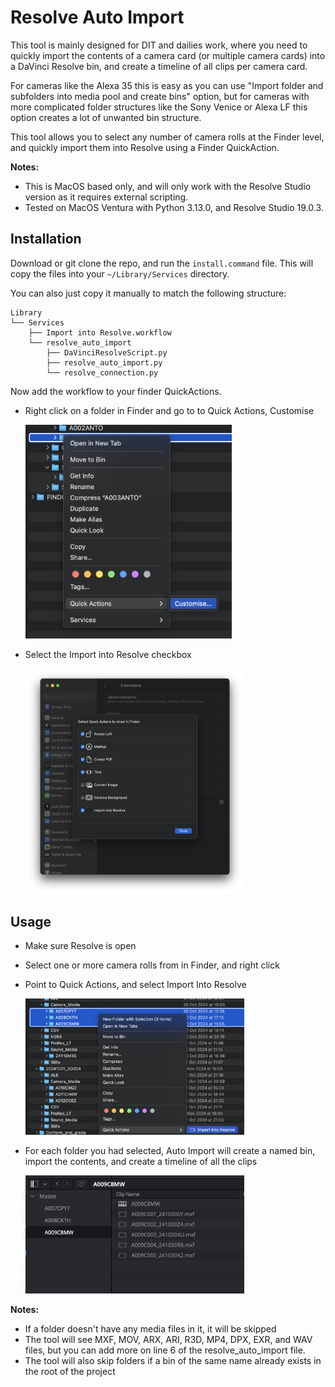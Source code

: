 # Resolve Auto Import

This tool is mainly designed for DIT and dailies work, where you need to quickly import the contents of a camera card (or multiple camera cards) into a DaVinci Resolve bin, and create a timeline of all clips per camera card.

For cameras like the Alexa 35 this is easy as you can use "Import folder and subfolders into media pool and create bins" option, but for cameras with more complicated folder structures like the Sony Venice or Alexa LF this option creates a lot of unwanted bin structure.

This tool allows you to select any number of camera rolls at the Finder level, and quickly import them into Resolve using a Finder QuickAction.

**Notes:**
* This is MacOS based only, and will only work with the Resolve Studio version as it requires external scripting.
* Tested on MacOS Ventura with Python 3.13.0, and Resolve Studio 19.0.3.

## Installation
Download or git clone the repo, and run the `install.command` file. This will copy the files into your `~/Library/Services` directory. 

You can also just copy it manually to match the following structure:
```
Library
└── Services
    ├── Import into Resolve.workflow
    └── resolve_auto_import
        ├── DaVinciResolveScript.py
        ├── resolve_auto_import.py
        └── resolve_connection.py
```
Now add the workflow to your finder QuickActions.

* Right click on a folder in Finder and go to to Quick Actions, Customise

    <img src="src/install_1.png" width="330"/>

* Select the Import into Resolve checkbox
    
    <img src="src/install_2.png" width="350"/>

## Usage

* Make sure Resolve is open
* Select one or more camera rolls from in Finder, and right click
* Point to Quick Actions, and select Import Into Resolve

    <img src="src/usage_1.png" width="350"/>

* For each folder you had selected, Auto Import will create a named bin, import the contents, and create a timeline of all the clips

    <img src="src/usage_2.png" width="350"/>
  
**Notes:**
* If a folder doesn't have any media files in it, it will be skipped
* The tool will see MXF, MOV, ARX, ARI, R3D, MP4, DPX, EXR, and WAV files, but you can add more on line 6 of the resolve_auto_import file.
* The tool will also skip folders if a bin of the same name already exists in the root of the project
